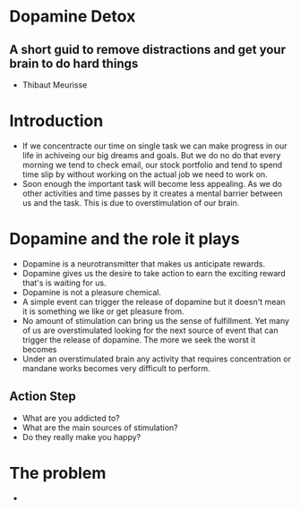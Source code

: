 # Dopamine Detox

## A short guid to remove distractions and get your brain to do hard things

- Thibaut Meurisse

# Introduction

- If we concentracte our time on single task we can make progress in our life in achiveing our big dreams and goals. But we do no do that every morning we tend to check email, our stock portfolio and tend to spend time slip by without working on the actual job we need to work on.
- Soon enough the important task will become less appealing. As we do other activities and time passes by it creates a mental barrier between us and the task. This is due to overstimulation of our brain.

# Dopamine and the role it plays

- Dopamine is a neurotransmitter that makes us anticipate rewards.
- Dopamine gives us the desire to take action to earn the exciting reward that's is waiting for us.
- Dopamine is not a pleasure chemical. 
- A simple event can trigger the release of dopamine but it doesn't mean it is something we like or get pleasure from.
- No amount of stimulation can bring us the sense of fulfillment. Yet many of us are overstimulated looking for the next source of event that can trigger the release of dopamine. The more we seek the worst it becomes
- Under an overstimulated brain any activity that requires concentration or mandane works becomes very difficult to perform.

## Action Step

- What are you addicted to?
- What are the main sources of stimulation?
- Do they really make you happy?

# The problem

- 